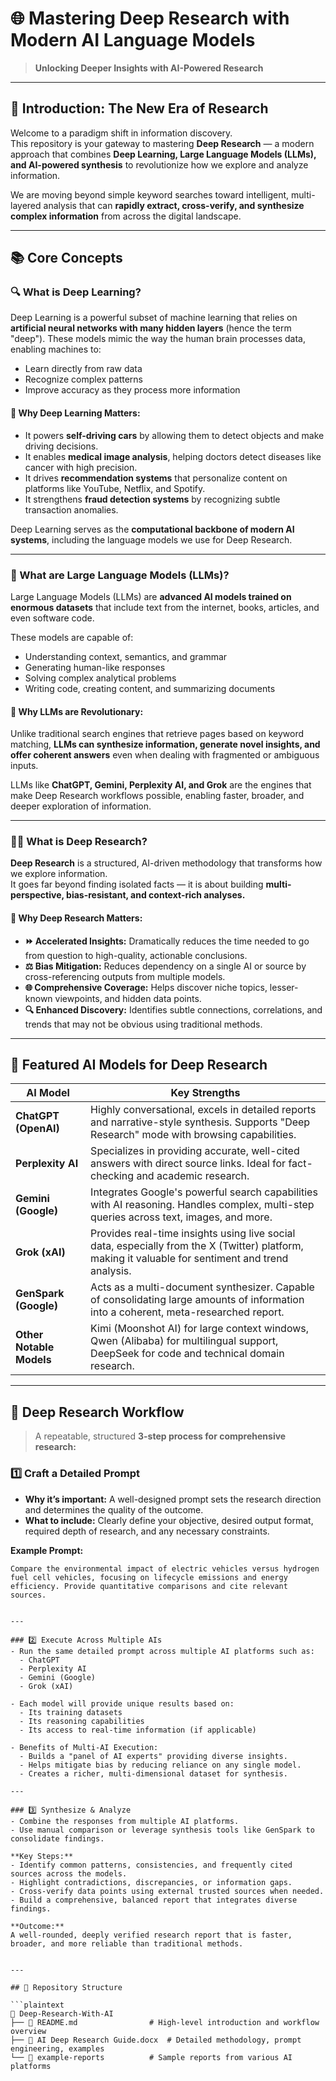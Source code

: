 # 🌐 Mastering Deep Research with Modern AI Language Models

> **Unlocking Deeper Insights with AI-Powered Research**

---

## 🚀 Introduction: The New Era of Research

Welcome to a paradigm shift in information discovery.  
This repository is your gateway to mastering **Deep Research** — a modern approach that combines **Deep Learning, Large Language Models (LLMs), and AI-powered synthesis** to revolutionize how we explore and analyze information.

We are moving beyond simple keyword searches toward intelligent, multi-layered analysis that can **rapidly extract, cross-verify, and synthesize complex information** from across the digital landscape.

---

## 📚 Core Concepts

### 🔍 What is Deep Learning?

Deep Learning is a powerful subset of machine learning that relies on **artificial neural networks with many hidden layers** (hence the term "deep"). These models mimic the way the human brain processes data, enabling machines to:
- Learn directly from raw data
- Recognize complex patterns
- Improve accuracy as they process more information

#### 📌 Why Deep Learning Matters:
- It powers **self-driving cars** by allowing them to detect objects and make driving decisions.
- It enables **medical image analysis**, helping doctors detect diseases like cancer with high precision.
- It drives **recommendation systems** that personalize content on platforms like YouTube, Netflix, and Spotify.
- It strengthens **fraud detection systems** by recognizing subtle transaction anomalies.

Deep Learning serves as the **computational backbone of modern AI systems**, including the language models we use for Deep Research.

---

### 🧠 What are Large Language Models (LLMs)?

Large Language Models (LLMs) are **advanced AI models trained on enormous datasets** that include text from the internet, books, articles, and even software code.

These models are capable of:
- Understanding context, semantics, and grammar
- Generating human-like responses
- Solving complex analytical problems
- Writing code, creating content, and summarizing documents

#### 📌 Why LLMs are Revolutionary:
Unlike traditional search engines that retrieve pages based on keyword matching, **LLMs can synthesize information, generate novel insights, and offer coherent answers** even when dealing with fragmented or ambiguous inputs.

LLMs like **ChatGPT, Gemini, Perplexity AI, and Grok** are the engines that make Deep Research workflows possible, enabling faster, broader, and deeper exploration of information.

---

### 🕵️‍♂️ What is Deep Research?

**Deep Research** is a structured, AI-driven methodology that transforms how we explore information.  
It goes far beyond finding isolated facts — it is about building **multi-perspective, bias-resistant, and context-rich analyses.**

#### 🚀 Why Deep Research Matters:
- **⏩ Accelerated Insights:** Dramatically reduces the time needed to go from question to high-quality, actionable conclusions.
- **⚖️ Bias Mitigation:** Reduces dependency on a single AI or source by cross-referencing outputs from multiple models.
- **🌐 Comprehensive Coverage:** Helps discover niche topics, lesser-known viewpoints, and hidden data points.
- **🔍 Enhanced Discovery:** Identifies subtle connections, correlations, and trends that may not be obvious using traditional methods.

---

## 🤖 Featured AI Models for Deep Research

| AI Model            | Key Strengths                                              |
|---------------------|------------------------------------------------------------|
| **ChatGPT (OpenAI)**    | Highly conversational, excels in detailed reports and narrative-style synthesis. Supports "Deep Research" mode with browsing capabilities. |
| **Perplexity AI**       | Specializes in providing accurate, well-cited answers with direct source links. Ideal for fact-checking and academic research. |
| **Gemini (Google)**     | Integrates Google's powerful search capabilities with AI reasoning. Handles complex, multi-step queries across text, images, and more. |
| **Grok (xAI)**          | Provides real-time insights using live social data, especially from the X (Twitter) platform, making it valuable for sentiment and trend analysis. |
| **GenSpark (Google)**   | Acts as a multi-document synthesizer. Capable of consolidating large amounts of information into a coherent, meta-researched report. |
| **Other Notable Models**| Kimi (Moonshot AI) for large context windows, Qwen (Alibaba) for multilingual support, DeepSeek for code and technical domain research. |

---

## 🔄 Deep Research Workflow

> A repeatable, structured **3-step process for comprehensive research:**

### 1️⃣ Craft a Detailed Prompt
- **Why it’s important:** A well-designed prompt sets the research direction and determines the quality of the outcome.
- **What to include:** Clearly define your objective, desired output format, required depth of research, and any necessary constraints.

**Example Prompt:**
```plaintext
Compare the environmental impact of electric vehicles versus hydrogen fuel cell vehicles, focusing on lifecycle emissions and energy efficiency. Provide quantitative comparisons and cite relevant sources.


---

### 2️⃣ Execute Across Multiple AIs
- Run the same detailed prompt across multiple AI platforms such as:
  - ChatGPT
  - Perplexity AI
  - Gemini (Google)
  - Grok (xAI)

- Each model will provide unique results based on:
  - Its training datasets
  - Its reasoning capabilities
  - Its access to real-time information (if applicable)

- Benefits of Multi-AI Execution:
  - Builds a "panel of AI experts" providing diverse insights.
  - Helps mitigate bias by reducing reliance on any single model.
  - Creates a richer, multi-dimensional dataset for synthesis.

---

### 3️⃣ Synthesize & Analyze
- Combine the responses from multiple AI platforms.
- Use manual comparison or leverage synthesis tools like GenSpark to consolidate findings.

**Key Steps:**
- Identify common patterns, consistencies, and frequently cited sources across the models.
- Highlight contradictions, discrepancies, or information gaps.
- Cross-verify data points using external trusted sources when needed.
- Build a comprehensive, balanced report that integrates diverse findings.

**Outcome:**
A well-rounded, deeply verified research report that is faster, broader, and more reliable than traditional methods.


---

## 📂 Repository Structure

```plaintext
📁 Deep-Research-With-AI
├── 📄 README.md                # High-level introduction and workflow overview
├── 📄 AI Deep Research Guide.docx  # Detailed methodology, prompt engineering, examples
└── 📁 example-reports          # Sample reports from various AI platforms
